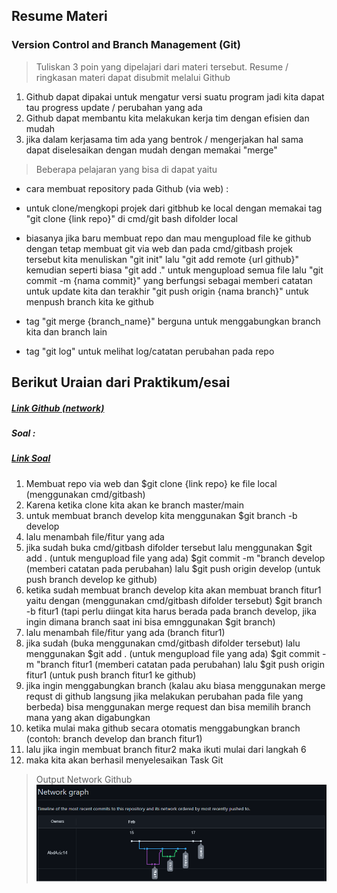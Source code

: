 ## Resume Materi 
### Version Control and Branch Management (Git)

> Tuliskan 3 poin yang dipelajari dari materi tersebut. Resume / ringkasan materi dapat disubmit melalui Github

1. Github dapat dipakai untuk mengatur versi suatu program jadi kita dapat tau progress update / perubahan yang ada
2. Github dapat membantu kita melakukan kerja tim dengan efisien dan mudah
3. jika dalam kerjasama tim ada yang bentrok / mengerjakan hal sama dapat diselesaikan dengan mudah dengan memakai "merge"

> Beberapa pelajaran yang bisa di dapat yaitu 
- cara membuat repository pada Github (via web) :
- untuk clone/mengkopi projek dari gitbhub ke local dengan memakai tag "git clone {link repo}" di cmd/git bash difolder local
- biasanya jika baru membuat repo dan mau mengupload file ke github dengan tetap membuat git via web dan pada cmd/gitbash projek tersebut kita menuliskan "git init" lalu "git add remote {url github}" kemudian seperti biasa "git add ." untuk mengupload semua file lalu "git commit -m {nama commit}" yang berfungsi sebagai memberi catatan untuk update kita dan terakhir "git push origin {nama branch}" untuk menpush branch kita ke github

- tag "git merge {branch_name}" berguna untuk menggabungkan branch kita dan branch lain
- tag "git log" untuk melihat log/catatan perubahan pada repo



## Berikut Uraian dari Praktikum/esai
##### [Link Github (network)](https://github.com/AbdAziz14/Altera.id/network)

##### Soal :
##### [Link Soal](https://docs.google.com/document/d/1nz3T5hTSC-C1TjsPnCvTCrkfzzJUEan4zOXxthfotTY/edit)

1.  Membuat repo via web dan $git clone {link repo}  ke file local (menggunakan cmd/gitbash)
2.  Karena ketika clone kita akan ke branch master/main
3.  untuk membuat branch develop kita menggunakan $git branch -b develop
4.  lalu menambah file/fitur yang ada
5.  jika sudah buka cmd/gitbash difolder tersebut lalu menggunakan $git add . (untuk mengupload file yang ada)  $git commit -m "branch develop (memberi catatan pada perubahan) lalu $git push origin develop (untuk push branch develop ke github)
6.  ketika sudah membuat branch develop kita akan membuat branch fitur1 yaitu dengan (menggunakan cmd/gitbash difolder tersebut) $git branch -b fitur1 (tapi perlu diingat kita harus berada pada branch develop, jika ingin dimana branch saat ini bisa emnggunakan $git branch)
7.  lalu menambah file/fitur yang ada (branch fitur1)
8.  jika sudah (buka menggunakan cmd/gitbash difolder tersebut) lalu menggunakan $git add . (untuk mengupload file yang ada)  $git commit -m "branch fitur1 (memberi catatan pada perubahan) lalu $git push origin fitur1 (untuk push branch fitur1 ke github)
9.  jika ingin menggabungkan branch (kalau aku biasa menggunakan merge requst di github langsung jika melakukan perubahan pada file yang berbeda) bisa menggunakan merge request dan bisa memilih branch mana yang akan digabungkan
10. ketika mulai maka github secara otomatis menggabungkan branch (contoh: branch develop dan branch fitur1)
11. lalu jika ingin membuat branch fitur2 maka ikuti mulai dari langkah 6
12. maka kita akan berhasil menyelesaikan Task Git

> Output Network Github
![jembatan](./Screenshots/network-git.png)
